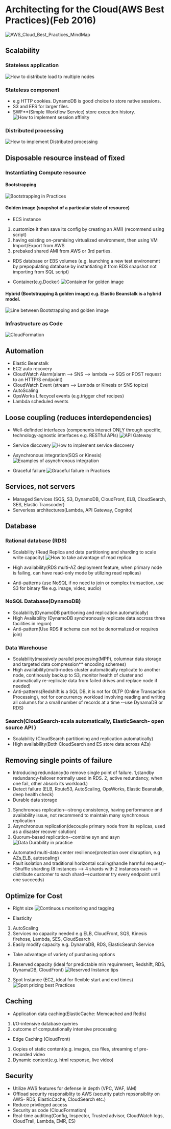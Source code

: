 # Architecting for the Cloud(AWS Best Practices)(Feb 2016)

![AWS_Cloud_Best_Practices_MindMap](https://github.com/mikoSL/AWS_Certifications/blob/master/AWS_Certified_Developer_Associate/AWS_Well_Architected_Framework/pic/AWS_Well_Architected_Framework_MindMap.png)

## Scalability
### Stateless application
![How to distribute load to multiple nodes](https://github.com/mikoSL/AWS_Certifications/blob/master/AWS_Certified_Developer_Associate/AWS_Cloud_Best_Practices/pic/1_HowToDistributeLoadToMultipleNodes.png)

### Stateless component
* e.g HTTP cookies. DynamoDB is good choice to store native sessions.
* S3 and EFS for larger files.
* SWF**(Simple Workflow Service) store execution history.
![How to implement session affinity](https://github.com/mikoSL/AWS_Certifications/blob/master/AWS_Certified_Developer_Associate/AWS_Cloud_Best_Practices/pic/2_HowToImplementSessionAffinity.png)

### Distributed processing
![How to implement Distributed processing](https://github.com/mikoSL/AWS_Certifications/blob/master/AWS_Certified_Developer_Associate/AWS_Cloud_Best_Practices/pic/3_HowToImplementDistributedProcessing.png)

## Disposable resource instead of fixed

### Instantiating Compute resource
#### Bootstrapping
![Bootstrapping in Practices](https://github.com/mikoSL/AWS_Certifications/blob/master/AWS_Certified_Developer_Associate/AWS_Cloud_Best_Practices/pic/4_BootstrappingInPractice.png)

#### Golden image (snapshot of a particular state of resource)
* ECS instance
1. customize it then save its config by creating an AMI) (recommend using script)
2. having existing on-premising virtualized environment, then using VM Import/Export from AWS
3. prebaked shared AMI from AWS or 3rd parties.

* RDS database or EBS volumes (e.g. launching a new test environemnt by prepopulating database by instantiating it from RDS snapshot not importing from SQL script)

* Container(e.g.Docker)
![Container for golden image](https://github.com/mikoSL/AWS_Certifications/blob/master/AWS_Certified_Developer_Associate/AWS_Cloud_Best_Practices/pic/5_DockerForDistrutedProcessing.png)

#### Hybrid (Bootstrapping & golden image) e.g. Elastic Beanstalk is a hybrid model.
![Line between Bootstrapping and golden image](https://github.com/mikoSL/AWS_Certifications/blob/master/AWS_Certified_Developer_Associate/AWS_Cloud_Best_Practices/pic/6_LineBetweenBootstrappingGoldenImage.png)

### Infrastructure as Code
![CloudFormation](https://github.com/mikoSL/AWS_Certifications/blob/master/AWS_Certified_Developer_Associate/AWS_Cloud_Best_Practices/pic/7_CloudFormation.png)

## Automation
* Elastic Beanstalk
* EC2 auto recovery
* CloudWatch Alarm(alarm --> SNS --> lambda --> SQS or POST request to an HTTP/S endpoint)
* CloudWatch Event (stream --> Lambda or Kinesis or SNS topics)
* AutoScaling
* OpsWorks Lifecycel events (e.g.trigger chef recipes)
* Lambda scheduled events

## Loose coupling (reduces interdependencies)
* Well-definded interfaces (components interact ONLY through specific, technology-agnostic interfaces e.g. RESTful APIs)
![API Gateway](https://github.com/mikoSL/AWS_Certifications/blob/master/AWS_Certified_Developer_Associate/AWS_Cloud_Best_Practices/pic/8_APIGateway.png)

* Service discovery
![How to implement service discovery](https://github.com/mikoSL/AWS_Certifications/blob/master/AWS_Certified_Developer_Associate/AWS_Cloud_Best_Practices/pic/9_HowToImplementServiceDiscovery.png)

* Asynchronous integration(SQS or Kinesis)
![Examples of asynchronous integration](https://github.com/mikoSL/AWS_Certifications/blob/master/AWS_Certified_Developer_Associate/AWS_Cloud_Best_Practices/pic/10_ExamplesOfAsynchronousIntegration.png)

* Graceful failure
![Graceful failure in Practices](https://github.com/mikoSL/AWS_Certifications/blob/master/AWS_Certified_Developer_Associate/AWS_Cloud_Best_Practices/pic/11_GracefulFailareInPractice.png)

## Services, not servers
* Managed Services (SQS, S3, DynamoDB, CloudFront, ELB, CloudSearch, SES, Elastic Transcoder)
* Serverless architectures(Lambda, API Gateway, Cognito)

## Database
### Rational database (RDS)
* Scalability (Read Replica and data partitioning and sharding to scale write capacity)
![How to take advantage of read replica](https://github.com/mikoSL/AWS_Certifications/blob/master/AWS_Certified_Developer_Associate/AWS_Cloud_Best_Practices/pic/12_HowToTakeAdvantageOfReadReplicas.png)

* High availability(RDS multi-AZ deployment feature, when primary node is failing, can have read-only mode by utilizing read replicas)
* Anti-patterns (use NoSQL if no need to join or complex transaction, use S3 for binary file e.g. image, video, audio)

### NoSQL Database(DynamoDB)
* Scalability(DynamoDB partitioning and replication automatically)
* High Availability (DynamoDB synchronously replicate data accross three facilities in region)
* Anti-pattern(Use RDS if schema can not be denormalized or requires join)

### Data Warehouse
* Scalability(massively parallel processing(MPP), columnar data storage and targeted data compression** encoding schemes)
* High availability(multi-nodes cluster automatically replicate to another node, continously backup to S3, monitor health of cluster and automatically re-replicate data from failed drives and replace node if needed)
* Anti-patterns(Redshift is a SQL DB, it is not for OLTP (Online Transaction Processing), not for concurrency workload involving reading and writing all columns for a small number of records at a time --use DynamaDB or RDS)

### Search(CloudSearch-scala automatically, ElasticSearch- open source API )
* Scalability (CloudSearch partitioning and replication automatically)
* High availability(Both CloudSearch and ES store data across AZs)

## Removing single points of failure
* Introducing redundancy(to remove single point of failure. 1,standby redundancy-failover normally used in RDS. 2, active redundancy, when one fail, other absorb its workload.)
* Detect failure (ELB, Route53, AutoScaling, OpsWorks, Elastic Beanstalk, deep health check)
* Durable data storage
1. Synchronous replication--strong consistency, having performance and availability issue, not recommend to maintain many synchronous replication
2. Asynchronous replication(decouple primary node from its replicas, used as a disaster recover solution)
3. Quorum-based replication--combine syn and asyn
![Data Durability in practice](https://github.com/mikoSL/AWS_Certifications/blob/master/AWS_Certified_Developer_Associate/AWS_Cloud_Best_Practices/pic/13_DataDurabilityInPractice.png)
* Automated multi-data center resilience(protection over disruption, e.g AZs,ELB, autoscaling)
* Fault isolation and traditional horizontal scaling(handle harmful request)--Shuffle sharding (8 instances --> 4 shards with 2 instances each --> distribute customer to each shard-->customer try every endpoint until one succeeds)
## Optimize for Cost
* Right size
![Continuous monitoring and tagging](https://github.com/mikoSL/AWS_Certifications/blob/master/AWS_Certified_Developer_Associate/AWS_Cloud_Best_Practices/pic/14_ContinuousMonitoringAndTagging.png)

* Elasticity
1. AutoScaling
2. Services no capacity needed e.g.ELB, CloudFront, SQS, Kinesis firehose, Lambda, SES, CloudSearch
3. Easily modify capacity e.g. DynamaDB, RDS, ElasticSearch Service

* Take advantage of variety of purchasing options
1. Reserved capacity (ideal for predictable min requirement, Redshift, RDS, DynamaDB, CloudFront)
![Reserved Instance tips](https://github.com/mikoSL/AWS_Certifications/blob/master/AWS_Certified_Developer_Associate/AWS_Cloud_Best_Practices/pic/15_ReservedInstanceTips.png)

2. Spot Instance (EC2, ideal for flexible start and end times)
![Spot pricing best Practices](https://github.com/mikoSL/AWS_Certifications/blob/master/AWS_Certified_Developer_Associate/AWS_Cloud_Best_Practices/pic/16_SpotPricingBestPractice.png)

## Caching
* Application data caching(ElasticCache: Memcached and Redis)
1. I/O-intensive database queries
2. outcome of computationally intensive processing

* Edge Caching (CloudFront)
1. Copies of static content(e.g. images, css files, streaming of pre-recorded video
2. Dynamic content(e.g. html response, live video)

## Security
* Utilize AWS features for defense in depth (VPC, WAF, IAM)
* Offload security responsiblity to AWS (security patch repsonsiblity on AWS- RDS, ElasticCache, CloudSearch etc.)
* Reduce privileged access
* Security as code (CloudFormation)
* Real-time auditing(Config, Inspector, Trusted advisor, CloudWatch logs, CloudTrail, Lambda, EMR, ES)
